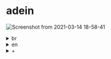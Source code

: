 # adein

![Screenshot from 2021-03-14 18-58-41](https://user-images.githubusercontent.com/28473494/146852363-89a7bbb5-0820-4041-b414-cbe04529493b.png)
<details>
<summary>br</summary>

### `Visual Novel para detecção e simulação de características de personalidade`
</details>

<details>
<summary>en</summary>

### `Visual Novel for detecting and simulating personality characteristics`

</details>

<details>
<summary>+</summary>

![Screenshot from 2021-03-23 12-42-11](https://user-images.githubusercontent.com/28473494/146852977-fbf8c3b4-eb25-499c-b773-0473a4a62189.png)
---
![Screenshot from 2021-03-24 13-19-05](https://user-images.githubusercontent.com/28473494/146853032-87cb0d14-c376-4941-b205-65e48b0c11f0.png)

</details>
